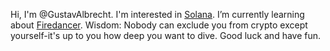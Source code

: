Hi, I'm @GustavAlbrecht. I'm interested in [Solana](https://github.com/solana-labs/solana). I’m currently learning about [Firedancer](https://github.com/firedancer-io/firedancer). Wisdom: Nobody can exclude you from crypto except yourself-it's up to you how deep you want to dive. Good luck and have fun.

<!-- 
- 👋 Hi, I’m @GustavAlbrecht
- 👀 I’m interested in Solana
- 🌱 I’m currently learning about Firedancer
- 💞️ I’m looking to collaborate on ...
- 📫 How to reach me ...
--!>
<!---
GustavAlbrecht/GustavAlbrecht is a ✨ special ✨ repository because its `README.md` (this file) appears on your GitHub profile.
You can click the Preview link to take a look at your changes.
--->
